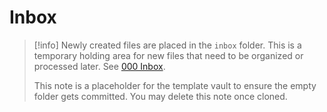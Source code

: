 # Inbox

> [!info]
> Newly created files are placed in the `inbox` folder. This is a temporary holding area for new files that need to be organized or processed later. See [000 Inbox](../002%20meta/vault%20specification/Folder%20Organization.md#000%20Inbox).
> 
> This note is a placeholder for the template vault to ensure the empty folder gets committed. You may delete this note once cloned.
